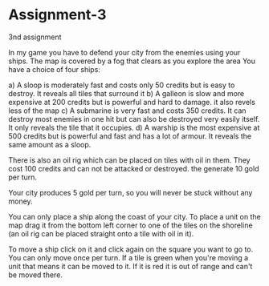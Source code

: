 # Assignment-3
3nd assignment

In my game you have to defend your city from the enemies using your ships. The map is covered by a fog that clears as you explore the area
You have a choice of four ships:

a) A sloop is moderately fast and costs only 50 credits but is easy to destroy. It reveals all tiles that surround it
b) A galleon is slow and more expensive at 200 credits but is powerful and hard to damage. it also revels less of the map
c) A submarine is very fast and costs 350 credits. It can destroy most enemies in one hit but can also be destroyed very easily itself. It only reveals the tile that it occupies.
d) A warship is the most expensive at 500 credits but is powerful and fast and has a lot of armour. It reveals the same amount as a sloop.

There is also an oil rig which can be placed on tiles with oil in them. They cost 100 credits and can not be attacked or destroyed. the generate 10 gold per turn.

Your city produces 5 gold per turn, so you will never be stuck without any money.

You can only place a ship along the coast of your city.
To place a unit on the map drag it from the bottom left corner to one of the tiles on the shoreline (an oil rig can be placed straight onto a tile with oil in it).

To move a ship click on it and click again on the square you want to go to. You can only move once per turn.
If a tile is green when you're moving a unit that means it can be moved to it. If it is red it is out of range and can't be moved there.




